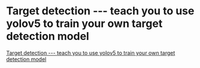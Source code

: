 # Target detection --- teach you to use yolov5 to train your own target detection model
[Target detection --- teach you to use yolov5 to train your own target detection model](https://aiwithcloud.com/2022/09/16/target_detection_____teach_you_to_use_yolov5_to_train_your_own_target_detection_model/)